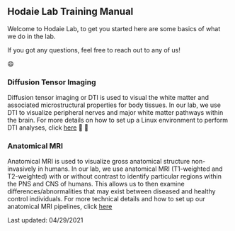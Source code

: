 ## Hodaie Lab Training Manual

Welcome to Hodaie Lab, to get you started here are some basics of what we do in the lab.

If you got any questions, feel free to reach out to any of us!

:smile:


### Diffusion Tensor Imaging
Diffusion tensor imaging or DTI is used to visual the white matter and associated microstructural properties for body tissues. In our lab, we use DTI to visualize peripheral nerves and major white matter pathways within the brain. For more details on how to set up a Linux environment to perform DTI analyses, click [here](DTI) :hugs:
:hugs:

### Anatomical MRI
Anatomical MRI is used to visualize gross anatomical structure non-invasively in humans. In our lab, we use anatomical MRI (T1-weighted and T2-weighted) with or without contrast to identify particular regions within the PNS and CNS of humans. This allows us to then examine differences/abnormalities that may exist between diseased and healthy control individuals. For more technical details and how to set up our anatomical MRI pipelines, click [here](anatMRI)

Last updated: 04/29/2021
